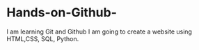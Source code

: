 # Hands-on-Github-
I am learning Git and Github 
I am going to create a website using HTML,CSS, SQL, Python.
